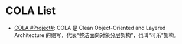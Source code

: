 # COLA List

- [COLA #Project#](https://github.com/alibaba/COLA): COLA 是 Clean Object-Oriented and Layered Architecture 的缩写，代表“整洁面向对象分层架构”，也叫“可乐”架构。
